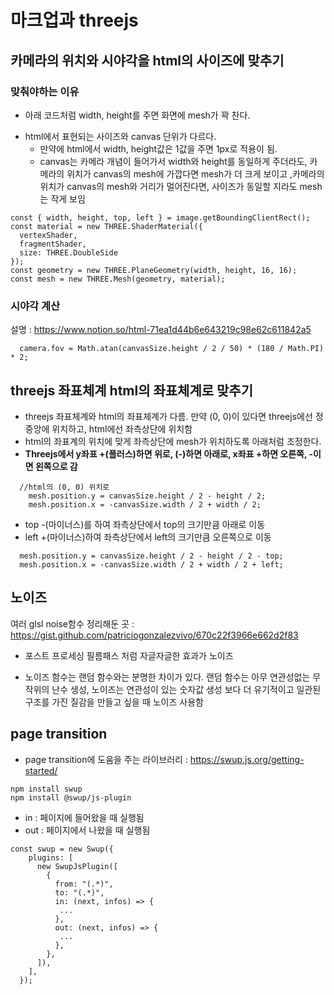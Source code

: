 # 마크업과 threejs

## 카메라의 위치와 시야각을 html의 사이즈에 맞추기

### 맞춰야하는 이유

- 아래 코드처럼 width, height를 주면 화면에 mesh가 꽉 찬다.

* html에서 표현되는 사이즈와 canvas 단위가 다르다.
  - 만약에 html에서 width, height값은 1값을 주면 1px로 적용이 됨.
  - canvas는 카메라 개념이 들어가서 width와 height를 동일하게 주더라도, 카메라의 위치가 canvas의 mesh에 가깝다면 mesh가 더 크게 보이고 ,카메라의 위치가 canvas의 mesh와 거리가 멀어진다면, 사이즈가 동일할 지라도 mesh는 작게 보임

```
const { width, height, top, left } = image.getBoundingClientRect();
const material = new THREE.ShaderMaterial({
  vertexShader,
  fragmentShader,
  size: THREE.DoubleSide
});
const geometry = new THREE.PlaneGeometry(width, height, 16, 16);
const mesh = new THREE.Mesh(geometry, material);
```

### 시야각 계산

설명 : https://www.notion.so/html-71ea1d44b6e643219c98e62c611842a5

```
  camera.fov = Math.atan(canvasSize.height / 2 / 50) * (180 / Math.PI) * 2;
```

## threejs 좌표체계 html의 좌표체계로 맞추기

- threejs 좌표체계와 html의 좌표체계가 다름. 만약 (0, 0)이 있다면 threejs에선 정중앙에 위치하고, html에선 좌측상단에 위치함
- html의 좌표계의 위치에 맞게 좌측상단에 mesh가 위치하도록 아래처럼 조정한다.
- **Threejs에서 y좌표 +(플러스)하면 위로, (-)하면 아래로, x좌표 +하면 오른쪽, -이면 왼쪽으로 감**

```
  //html의 (0, 0) 위치로
    mesh.position.y = canvasSize.height / 2 - height / 2;
    mesh.position.x = -canvasSize.width / 2 + width / 2;
```

- top -(마이너스)를 하여 좌측상단에서 top의 크기만큼 아래로 이동
- left +(마이너스)하여 좌측상단에서 left의 크기만큼 오른쪽으로 이동

```
  mesh.position.y = canvasSize.height / 2 - height / 2 - top;
  mesh.position.x = -canvasSize.width / 2 + width / 2 + left;
```

## 노이즈

여러 glsl noise함수 정리해둔 곳 : https://gist.github.com/patriciogonzalezvivo/670c22f3966e662d2f83

- 포스트 프로세싱 필름패스 처럼 자글자글한 효과가 노이즈

* 노이즈 함수는 랜덤 함수와는 분명한 차이가 있다. 랜덤 함수는 아무 연관성없는 무작위의 난수 생성, 노이즈는 연관성이 있는 숫자값 생성 보다 더 유기적이고 일관된 구조를 가진 질감을 만들고 싶을 때 노이즈 사용함

## page transition

- page transition에 도움을 주는 라이브러리 : https://swup.js.org/getting-started/

```
npm install swup
npm install @swup/js-plugin
```

- in : 페이지에 들어왔을 때 실행됨
- out : 페이지에서 나왔을 때 실행됨

```
const swup = new Swup({
    plugins: [
      new SwupJsPlugin([
        {
          from: "(.*)",
          to: "(.*)",
          in: (next, infos) => {
           ...
          },
          out: (next, infos) => {
           ...
          },
        },
      ]),
    ],
  });
```
